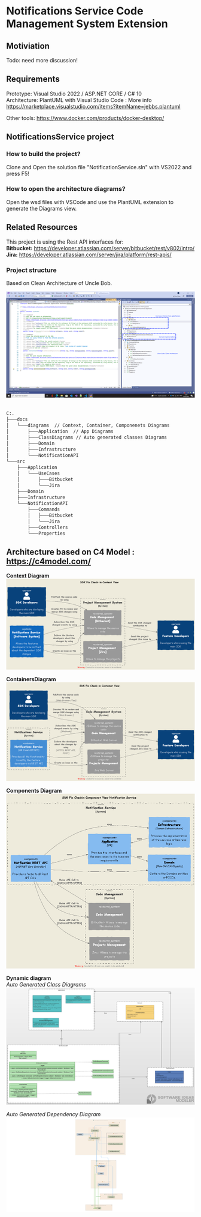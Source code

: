 # Notifications Service Code Management System Extension

## Motiviation 
Todo: need more discussion!

## Requirements </br>
  Prototype: Visual Studio 2022 / ASP.NET CORE / C# 10 </br>
  Architecture: PlantUML with Visual Studio Code : More info https://marketplace.visualstudio.com/items?itemName=jebbs.plantuml
 
   Other tools:
   https://www.docker.com/products/docker-desktop/

## NotificationsService project

### How to build the project?</br>
Clone and Open the solution file "NotificationService.sln" with VS2022 and press F5!
 
### How to open the architecture diagrams?</br>
Open the wsd files with VSCode and use the PlantUML extension to generate the Diagrams view.

## Related Resources</br>
This project is using the Rest API interfaces for: </br>
   **Bitbucket:** https://developer.atlassian.com/server/bitbucket/rest/v802/intro/ </br>
   **Jira:** https://developer.atlassian.com/server/jira/platform/rest-apis/ </br>

### Project structure</br>
Based on Clean Architecture of Uncle Bob. 

![alt text](https://github.com/alugili/NotificationsService/blob/main/Prototype_VisualStudio.png?raw=true)
 
```

C:.
├───docs
│   └───diagrams  // Context, Container, Componenets Diagrams
│       ├───Application  // App Diagrams
│       ├───ClassDiagrams // Auto generated classes Diagrams
│       ├───Domain 
│       ├───Infrastructure
│       └───NotificationAPI
└───src
    ├───Application
    │   └───UseCases
    │       ├───Bitbucket
    │       └───Jira
    ├───Domain
    ├───Infrastructure
    └───NotificationAPI
        ├───Commands
        │   ├───Bitbucket
        │   └───Jira
        ├───Controllers
        └───Properties

```

## Architecture based on C4 Model : https://c4model.com/ <br>

**Context Diagram**
![alt text](https://github.com/alugili/NotificationsService/blob/main/docs/diagrams/SDK_Fix_Checkin_ContextView.png?raw=true)

**ContainersDiagram**
![alt text](https://github.com/alugili/NotificationsService/blob/main/docs/diagrams/SDK_Fix_Checkin_ContainerView.png?raw=true)

**Components Diagram**
![alt text](https://github.com/alugili/NotificationsService/blob/main/docs/diagrams/SDK_Fix_Checkin_ComponenetView.png?raw=true)

**Dynamic diagram**</br>
*Auto Generated Class Diagrams*</br>
![alt text](https://github.com/alugili/NotificationsService/blob/main/docs/diagrams/ClassesDiagram_Underwork.png?raw=true)</br>

*Auto Generated Dependency Diagram*</br>
![alt text](https://github.com/alugili/NotificationsService/blob/main/docs/diagrams/Type%20Dependencies%20Diagram%20for%20BitBucketController.png?raw=true)


